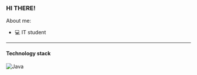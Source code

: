 ### HI THERE!

About me:
- 💻 IT student

--------------
#### Technology stack
![Java](https://img.shields.io/badge/Code-Java-informational?style=flat-square&logo=java&logoColor=white&color=59d16b)

<!-- ![Imareru's GitHub stats](https://github-readme-stats.vercel.app/api?username=imareru&show_icons=true&theme=radical)
 -->
